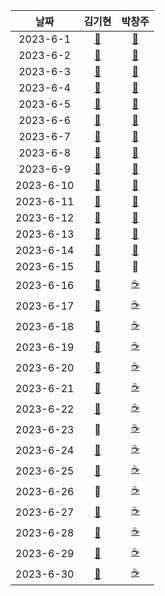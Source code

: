 |    날짜     |                                                          김기현                                                          |                                                        박창주                                                         |
|:----------:|:---------------------------------------------------------------------------------------------------------------------:|:------------------------------------------------------------------------------------------------------------------:|
| 2023-6-1  | [📙](https://delightful-porpoise-094.notion.site/21f1dfc88f5447a58362c39b392ea1cb?v=7451107575f74074ad58fa9ec4003967) | [📙](https://reinvented-frill-582.notion.site/45f7ca1b5b8940b19de67cde7ffb07b6?v=d5e6cc36f70244aaacb5064ee12821ef) |
| 2023-6-2  | [📙](https://delightful-porpoise-094.notion.site/21f1dfc88f5447a58362c39b392ea1cb?v=7451107575f74074ad58fa9ec4003967) | [📙](https://reinvented-frill-582.notion.site/45f7ca1b5b8940b19de67cde7ffb07b6?v=d5e6cc36f70244aaacb5064ee12821ef) |
| 2023-6-3  | [📙](https://delightful-porpoise-094.notion.site/21f1dfc88f5447a58362c39b392ea1cb?v=7451107575f74074ad58fa9ec4003967) | [📙](https://reinvented-frill-582.notion.site/45f7ca1b5b8940b19de67cde7ffb07b6?v=d5e6cc36f70244aaacb5064ee12821ef) |
| 2023-6-4  | [📙](https://delightful-porpoise-094.notion.site/21f1dfc88f5447a58362c39b392ea1cb?v=7451107575f74074ad58fa9ec4003967) | [📙](https://reinvented-frill-582.notion.site/45f7ca1b5b8940b19de67cde7ffb07b6?v=d5e6cc36f70244aaacb5064ee12821ef) |
| 2023-6-5  | [📙](https://delightful-porpoise-094.notion.site/21f1dfc88f5447a58362c39b392ea1cb?v=7451107575f74074ad58fa9ec4003967) | [📙](https://reinvented-frill-582.notion.site/45f7ca1b5b8940b19de67cde7ffb07b6?v=d5e6cc36f70244aaacb5064ee12821ef) |
| 2023-6-6  | [📙](https://delightful-porpoise-094.notion.site/21f1dfc88f5447a58362c39b392ea1cb?v=7451107575f74074ad58fa9ec4003967) | [📙](https://reinvented-frill-582.notion.site/45f7ca1b5b8940b19de67cde7ffb07b6?v=d5e6cc36f70244aaacb5064ee12821ef) |
| 2023-6-7  | [📙](https://delightful-porpoise-094.notion.site/21f1dfc88f5447a58362c39b392ea1cb?v=7451107575f74074ad58fa9ec4003967) | [📙](https://reinvented-frill-582.notion.site/45f7ca1b5b8940b19de67cde7ffb07b6?v=d5e6cc36f70244aaacb5064ee12821ef) |
| 2023-6-8  | [📙](https://delightful-porpoise-094.notion.site/21f1dfc88f5447a58362c39b392ea1cb?v=7451107575f74074ad58fa9ec4003967) | [📙](https://reinvented-frill-582.notion.site/45f7ca1b5b8940b19de67cde7ffb07b6?v=d5e6cc36f70244aaacb5064ee12821ef) |
| 2023-6-9  | [📙](https://delightful-porpoise-094.notion.site/21f1dfc88f5447a58362c39b392ea1cb?v=7451107575f74074ad58fa9ec4003967) | [📙](https://reinvented-frill-582.notion.site/45f7ca1b5b8940b19de67cde7ffb07b6?v=d5e6cc36f70244aaacb5064ee12821ef) |
| 2023-6-10 | [📙](https://delightful-porpoise-094.notion.site/21f1dfc88f5447a58362c39b392ea1cb?v=7451107575f74074ad58fa9ec4003967) | [📙](https://reinvented-frill-582.notion.site/45f7ca1b5b8940b19de67cde7ffb07b6?v=d5e6cc36f70244aaacb5064ee12821ef) |
| 2023-6-11 | [📙](https://delightful-porpoise-094.notion.site/21f1dfc88f5447a58362c39b392ea1cb?v=7451107575f74074ad58fa9ec4003967) | [📙](https://reinvented-frill-582.notion.site/45f7ca1b5b8940b19de67cde7ffb07b6?v=d5e6cc36f70244aaacb5064ee12821ef) |
| 2023-6-12 | [📙](https://delightful-porpoise-094.notion.site/21f1dfc88f5447a58362c39b392ea1cb?v=7451107575f74074ad58fa9ec4003967) | [📙](https://reinvented-frill-582.notion.site/45f7ca1b5b8940b19de67cde7ffb07b6?v=d5e6cc36f70244aaacb5064ee12821ef) |
| 2023-6-13 | [📙](https://delightful-porpoise-094.notion.site/21f1dfc88f5447a58362c39b392ea1cb?v=7451107575f74074ad58fa9ec4003967) | [📙](https://reinvented-frill-582.notion.site/45f7ca1b5b8940b19de67cde7ffb07b6?v=d5e6cc36f70244aaacb5064ee12821ef) |
| 2023-6-14 |                         [🔵](https://github.com/KimKiHyun0206/Backend-Study/tree/main/2023-6)                         | [📙](https://reinvented-frill-582.notion.site/45f7ca1b5b8940b19de67cde7ffb07b6?v=d5e6cc36f70244aaacb5064ee12821ef) |
| 2023-6-15 |                         [🔵](https://github.com/KimKiHyun0206/Backend-Study/tree/main/2023-6)                         |                                                         🔴                                                         |
| 2023-6-16 |                         [🔵](https://github.com/KimKiHyun0206/Backend-Study/tree/main/2023-6)                         |                                     [☕](https://github.com/ds4pae/Daily-Study)                                     |
| 2023-6-17 |                         [🔵](https://github.com/KimKiHyun0206/Backend-Study/tree/main/2023-6)                         |                                     [☕](https://github.com/ds4pae/Daily-Study)                                     |
| 2023-6-18 |                         [🔵](https://github.com/KimKiHyun0206/Backend-Study/tree/main/2023-6)                         |                                     [☕](https://github.com/ds4pae/Daily-Study)                                     |
| 2023-6-19 |                         [🔵](https://github.com/KimKiHyun0206/Backend-Study/tree/main/2023-6)                         |                                     [☕](https://github.com/ds4pae/Daily-Study)                                     |
| 2023-6-20 |                         [🔵](https://github.com/KimKiHyun0206/Backend-Study/tree/main/2023-6)                         |                                     [☕](https://github.com/ds4pae/Daily-Study)                                     |
| 2023-6-21 |                         [🔵](https://github.com/KimKiHyun0206/Backend-Study/tree/main/2023-6)                         |                                     [☕](https://github.com/ds4pae/Daily-Study)                                     |
| 2023-6-22 |                         [🔵](https://github.com/KimKiHyun0206/Backend-Study/tree/main/2023-6)                         |                                     [☕](https://github.com/ds4pae/Daily-Study)                                     |
| 2023-6-23 |                                                          🔴                                                           |                                     [☕](https://github.com/ds4pae/Daily-Study)                                     |
| 2023-6-24 |                         [🔵](https://github.com/KimKiHyun0206/Backend-Study/tree/main/2023-6)                         |                                     [☕](https://github.com/ds4pae/Daily-Study)                                     |
| 2023-6-25 |                         [🔵](https://github.com/KimKiHyun0206/Backend-Study/tree/main/2023-6)                         |                                     [☕](https://github.com/ds4pae/Daily-Study)                                     |
| 2023-6-26 |                                                          🔴                                                           |                                     [☕](https://github.com/ds4pae/Daily-Study)                                     |
| 2023-6-27 |                         [🔵](https://github.com/KimKiHyun0206/Backend-Study/tree/main/2023-6)                         |                                     [☕](https://github.com/ds4pae/Daily-Study)                                     |
| 2023-6-28 |                         [🔵](https://github.com/KimKiHyun0206/Backend-Study/tree/main/2023-6)                         |                                     [☕](https://github.com/ds4pae/Daily-Study)                                     |
| 2023-6-29 |                         [🔵](https://github.com/KimKiHyun0206/Backend-Study/tree/main/2023-6)                         |                                     [☕](https://github.com/ds4pae/Daily-Study)                                     |
| 2023-6-30 |                         [🔵](https://github.com/KimKiHyun0206/Backend-Study/tree/main/2023-6)                         |                                     [☕](https://github.com/ds4pae/Daily-Study)                                     |
